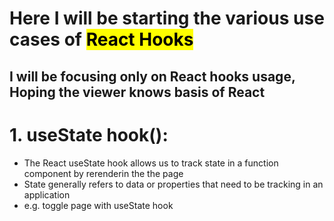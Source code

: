 # Here I will be starting the various use cases of <mark>React Hooks</mark> 
## I will be focusing only on React hooks usage, Hoping the viewer knows basis of React

# 1. useState hook(): 
* The React useState hook allows us to track state in a function component by rerenderin the the page 
* State generally refers to data or properties that need to be tracking in an application
* e.g. toggle page with useState hook 